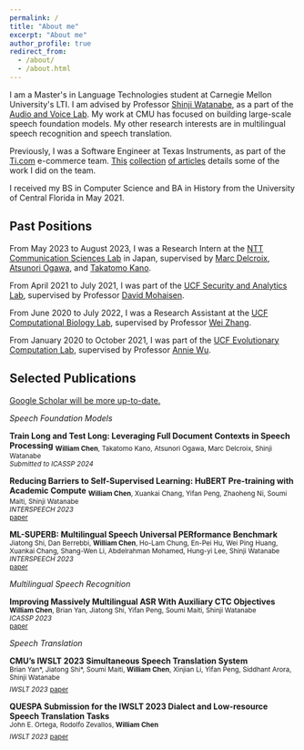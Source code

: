 ```yaml
---
permalink: /
title: "About me"
excerpt: "About me"
author_profile: true
redirect_from:
  - /about/
  - /about.html
---
```


I am a Master's in Language Technologies student at Carnegie Mellon University's LTI. I am advised by Professor [Shinji Watanabe](https://sites.google.com/view/shinjiwatanabe), as a part of the [Audio and Voice Lab](https://shinjiwlab.github.io). 
My work at CMU has focused on building large-scale speech foundation models. My other research interests are in multilingual speech recognition and speech translation.

Previously, I was a Software Engineer at Texas Instruments, as part of the [Ti.com](https://ti.com) e-commerce team. [This](https://finance.yahoo.com/news/texas-instruments-automates-purchasing-experience-130000831.html) [collection](https://www.linkedin.com/posts/texas-instruments_texas-instruments-automates-the-purchasing-ugcPost-6993202576871632896-29MT/?utm_source=share&utm_medium=member_ios) [of articles](https://news.ti.com/texas-instruments-automates-purchasing-experience-with-ti-store-apis?HQS=ocb-tistore-promo-api_launch-linked-pr-null-wwe_awr) details some of the work I did on the team.

I received my BS in Computer Science and BA in History from the University of Central Florida in May 2021.

## Past Positions

From May 2023 to August 2023, I was a Research Intern at the [NTT Communication Sciences Lab](https://www.rd.ntt/e/cs/) in Japan, supervised by [Marc Delcroix](https://www.kecl.ntt.co.jp/icl/signal/member/marcd/), [Atsunori Ogawa](https://www.kecl.ntt.co.jp/icl/signal/member/ogawa/), and [Takatomo Kano](https://scholar.google.com/citations?user=qGzzrJYAAAAJ&hl=en).

From April 2021 to July 2021, I was part of the [UCF Security and Analytics Lab](http://seal.cs.ucf.edu), supervised by Professor [David Mohaisen](http://cs.ucf.edu/~mohaisen/).

From June 2020 to July 2022, I was a Research Assistant at the [UCF Computational Biology Lab](https://server.cs.ucf.edu/compbio/), supervised by Professor [Wei Zhang](https://www.cs.ucf.edu/~wzhang/).

From January 2020 to October 2021, I was part of the [UCF Evolutionary Computation Lab](http://www.cs.ucf.edu/~ecl/index.html), supervised by Professor [Annie Wu](http://www.cs.ucf.edu/~aswu/).

## Selected Publications

[Google Scholar will be more up-to-date.](https://scholar.google.com/citations?hl=en&user=e89NRb0AAAAJ&view_op=list_works&sortby=pubdate)

*Speech Foundation Models*

**Train Long and Test Long: Leveraging Full Document Contexts in Speech Processing**
<sub>**William Chen**, Takatomo Kano, Atsunori Ogawa, Marc Delcroix, Shinji Watanabe</sub>\
<sub>*Submitted to ICASSP 2024*</sub>

**Reducing Barriers to Self-Supervised Learning: HuBERT Pre-training with Academic Compute**
<sub>**William Chen**, Xuankai Chang, Yifan Peng, Zhaoheng Ni, Soumi Maiti, Shinji Watanabe</sub>\
<sub>*INTERSPEECH 2023*</sub>\
<sub>[paper](https://arxiv.org/abs/2306.06672)</sub>

**ML-SUPERB: Multilingual Speech Universal PERformance Benchmark**
<sub>Jiatong Shi, Dan Berrebbi, **William Chen**, Ho-Lam Chung, En-Pei Hu, Wei Ping Huang, Xuankai Chang, Shang-Wen Li, Abdelrahman Mohamed, Hung-yi Lee, Shinji Watanabe</sub>\
<sub>*INTERSPEECH 2023*</sub>\
<sub>[paper](https://arxiv.org/abs/2107.11628)</sub>

*Multilingual Speech Recognition*

**Improving Massively Multilingual ASR With Auxiliary CTC Objectives**\
<sub>**William Chen**, Brian Yan, Jiatong Shi, Yifan Peng, Soumi Maiti, Shinji Watanabe</sub>\
<sub>*ICASSP 2023*</sub>\
<sub>[paper](https://arxiv.org/abs/2302.12829)</sub>

*Speech Translation*

**CMU’s IWSLT 2023 Simultaneous Speech Translation System**\
<sub>Brian Yan\*, Jiatong Shi\*, Soumi Maiti, **William Chen**, Xinjian Li, Yifan Peng, Siddhant Arora, Shinji Watanabe</sub>\
<sub>*IWSLT 2023*</sub>
<sub>[paper](https://aclanthology.org/2023.iwslt-1.20/)</sub>

**QUESPA Submission for the IWSLT 2023 Dialect and Low-resource Speech Translation Tasks**\
<sub>John E. Ortega, Rodolfo Zevallos, **William Chen**</sub>\
<sub>*IWSLT 2023*</sub>
<sub>[paper](https://aclanthology.org/2023.iwslt-1.20/)</sub>




